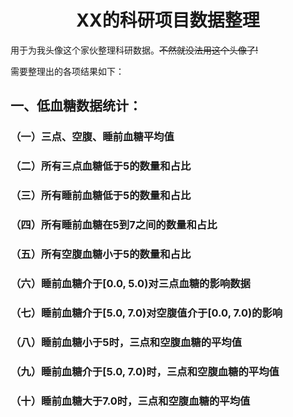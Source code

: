 # <center>XX的科研项目数据整理</center>

用于为我头像这个家伙整理科研数据。~~不然就没法用这个头像了!~~ 

 需要整理出的各项结果如下：

## 一、低血糖数据统计：

### （一）三点、空腹、睡前血糖平均值

### （二）所有三点血糖低于5的数量和占比

### （三）所有睡前血糖低于5的数量和占比

### （四）所有睡前血糖在5到7之间的数量和占比

### （五）所有空腹血糖小于5的数量和占比

### （六）睡前血糖介于[0.0, 5.0)对三点血糖的影响数据

### （七）睡前血糖介于[5.0, 7.0)对空腹值介于[0.0, 7.0)的影响

### （八）睡前血糖小于5时，三点和空腹血糖的平均值

### （九）睡前血糖介于[5.0, 7.0)时，三点和空腹血糖的平均值

### （十）睡前血糖大于7.0时，三点和空腹血糖的平均值
